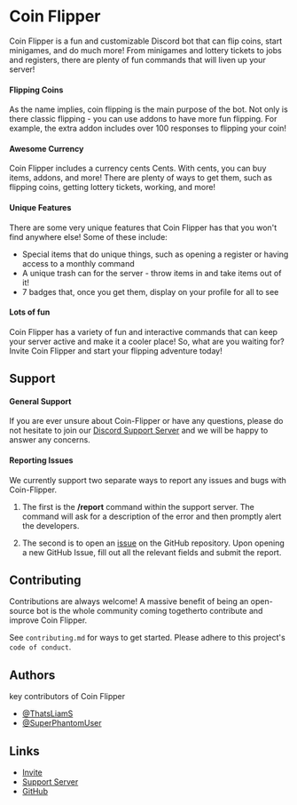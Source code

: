 # Coin Flipper
Coin Flipper is a fun and customizable Discord bot that can flip coins, start minigames, and do much more! From minigames and lottery tickets to jobs and registers, there are plenty of fun commands that will liven up your server!

#### Flipping Coins
As the name implies, coin flipping is the main purpose of the bot. Not only is there classic flipping - you can use addons to have more fun flipping. For example, the extra addon includes over 100 responses to flipping your coin!

#### Awesome Currency
Coin Flipper includes a currency cents Cents. With cents, you can buy items, addons, and more! There are plenty of ways to get them, such as flipping coins, getting lottery tickets, working, and more!

#### Unique Features
There are some very unique features that Coin Flipper has that you won't find anywhere else! Some of these include:
- Special items that do unique things, such as opening a register or having access to a monthly command
- A unique trash can for the server - throw items in and take items out of it!
- 7 badges that, once you get them, display on your profile for all to see

#### Lots of fun
Coin Flipper has a variety of fun and interactive commands that can keep your server active and make it a cooler place! So, what are you waiting for? Invite Coin Flipper and start your flipping adventure today!


## Support

#### General Support

If you are ever unsure about Coin-Flipper or have any questions, please do not hesitate to join our [Discord Support Server](https://discord.gg/AkFW56kXVp) and we will be happy to answer any concerns.

#### Reporting Issues

We currently support two separate ways to report any issues and bugs with Coin-Flipper. 

1. The first is the **/report** command within the support server. The command will ask for a description of the error and then promptly alert the developers. 

2. The second is to open an [issue](https://github.com/Coin-Flipper/Coin-Flipper/issues) on the GitHub repository. Upon opening a new GitHub Issue, fill out all the relevant fields and submit the report.


## Contributing

Contributions are always welcome! A massive benefit of being an open-source bot is the whole community coming togetherto contribute and improve Coin Flipper.

See `contributing.md` for ways to get started. Please adhere to this project's `code of conduct`.


## Authors
key contributors of Coin Flipper
- [@ThatsLiamS](https://github.com/ThatsLiamS)
- [@SuperPhantomUser](https://github.com/SuperPhantomUser)


## Links

- [Invite](https://discord.com/oauth2/authorize?client_id=668850031012610050&permissions=274945395792&scope=bot%20applications.commands)
- [Support Server](https://discord.gg/AkFW56kXVp)
- [GitHub](https://github.com/Coin-Flipper/Coin-Flipper)
